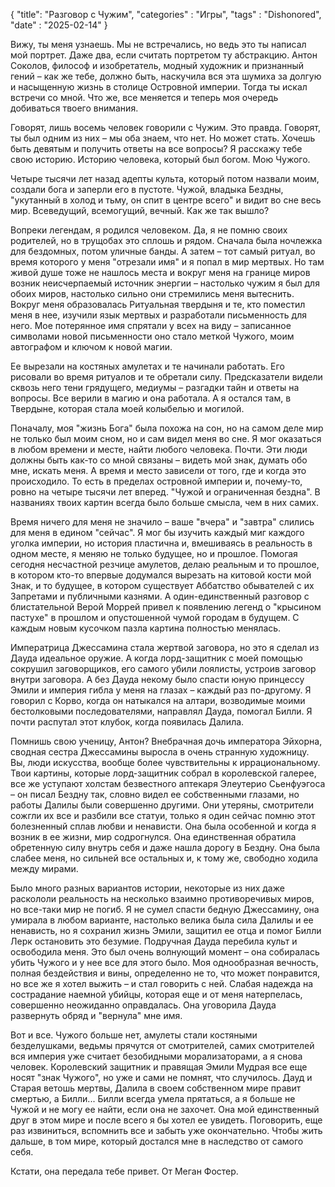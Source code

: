 {
	"title": "Разговор с Чужим", 
	"categories" : "Игры", 
	"tags" : "Dishonored", 
	"date" : "2025-02-14"
}

Вижу, ты меня узнаешь. Мы не встречались, но ведь это ты написал мой портрет. Даже два, если считать портретом ту абстракцию. Антон Соколов, философ и изобретатель, модный художник и признанный гений – как же тебе, должно быть, наскучила вся эта шумиха за долгую и насыщенную жизнь в столице Островной империи. Тогда ты искал встречи со мной. Что же, все меняется и теперь моя очередь добиваться твоего внимания.

Говорят, лишь восемь человек говорили с Чужим. Это правда. Говорят, ты был одним из них – мы оба знаем, что нет. Но может стать. Хочешь быть девятым и получить ответы на все вопросы? Я расскажу тебе свою историю. Историю человека, который был богом. Мою Чужого.

Четыре тысячи лет назад адепты культа, который потом назвали моим, создали бога и заперли его в пустоте. Чужой, владыка Бездны, "укутанный в холод и тьму, он спит в центре всего" и видит во сне весь мир. Всеведущий, всемогущий, вечный. Как же так вышло? 

Вопреки легендам, я родился человеком. Да, я не помню своих родителей, но в трущобах это сплошь и рядом. Сначала была ночлежка для бездомных, потом уличные банды. А затем – тот самый ритуал, во время которого у меня "отрезали имя" и я попал в мир мертвых. Но там живой душе тоже не нашлось места и вокруг меня на границе миров возник неисчерпаемый источник энергии – настолько чужим я был для обоих миров, настолько сильно они стремились меня вытеснить. Вокруг меня образовалась Ритуальная твердыня и те, кто поместил меня в нее, изучили язык мертвых и разработали письменность для него. Мое потерянное имя спрятали у всех на виду – записанное символами новой письменности оно стало меткой Чужого, моим автографом и ключом к новой магии.

Ее вырезали на костяных амулетах и те начинали работать. Его рисовали во время ритуалов и те обретали силу. Предсказатели видели сквозь него тени грядущего, медиумы – разгадки тайн и ответы на вопросы. Все верили в магию и она работала. А я остался там, в Твердыне, которая стала моей колыбелью и могилой. 

Поначалу, моя "жизнь Бога" была похожа на сон, но на самом деле мир не только был моим сном, но и сам видел меня во сне. Я мог оказаться в любом времени и месте, найти любого человека. Почти. Эти люди должны быть как-то со мной связаны – видеть мой знак, думать обо мне, искать меня. А время и место зависели от того, где и когда это происходило. То есть в пределах островной империи и, почему-то, ровно на четыре тысячи лет вперед. "Чужой и ограниченная бездна". В названиях твоих картин всегда было больше смысла, чем в них самих. 

Время ничего для меня не значило – ваше "вчера" и "завтра" слились для меня в едином "сейчас". Я мог бы изучить каждый миг каждого уголка империи, но история пластична и, вмешиваясь в реальность в одном месте, я меняю не только будущее, но и прошлое. Помогая сегодня несчастной резчице амулетов, делаю реальным и то прошлое, в котором кто-то впервые додумался вырезать на китовой кости мой Знак, и то будущее, в котором существует Аббатство обывателей с их Запретами и публичными казнями. А один-единственный разговор с блистательной Верой Моррей привел к появлению легенд о "крысином пастухе" в прошлом и опустошенной чумой городам в будущем. С каждым новым кусочком пазла картина полностью менялась.

Императрица Джессамина стала жертвой заговора, но это я сделал из Дауда идеальное оружие. А когда лорд-защитник с моей помощью сокрушил заговорщиков, его самого убили лоялисты, устроив заговор внутри заговора. А без Дауда некому было спасти юную принцессу Эмили и империя гибла у меня на глазах – каждый раз по-другому. Я говорил с Корво, когда он натыкался на алтари, возводимые моими бестолковыми последователями, направлял Дауда, помогал Билли. Я почти распутал этот клубок, когда появилась Далила.

Помнишь свою ученицу, Антон? Внебрачная дочь императора Эйхорна, сводная сестра Джессамины выросла в очень странную художницу. Вы, люди искусства, вообще более чувствительны к иррациональному. Твои картины, которые лорд-защитник собрал в королевской галерее, все же уступают холстам безвестного аптекаря Элеутерио Сьенфуэгоса – он писал Бездну так, словно видел ее собственными глазами, но работы Далилы были совершенно другими. Они утеряны, смотрители сожгли их все и разбили все статуи, только я один сейчас помню этот болезненный сплав любви и ненависти. Она была особенной и когда я возник в ее жизни, мир содрогнулся. Она единственная обратила обретенную силу внутрь себя и даже нашла дорогу в Бездну. Она была слабее меня, но сильней все остальных и, к тому же, свободно ходила между мирами.

Было много разных вариантов истории, некоторые из них даже раскололи реальность на несколько взаимно противоречивых миров, но все-таки мир не погиб. Я не сумел спасти бедную Джессамину, она умирала в любом варианте, настолько велика была сила Далилы и ее ненависть, но я сохранил жизнь Эмили, защитил ее отца и помог Билли Лерк остановить это безумие. Подручная Дауда перебила культ и освободила меня. Это был очень волнующий момент – она собиралась убить Чужого и у нее все для этого было. Моя однообразная вечность, полная бездействия и вины, определенно не то, что может понравится, но все же я хотел выжить – и стал говорить с ней. Слабая надежда на сострадание наемной убийцы, которая еще и от меня натерпелась, совершенно неожиданно оправдалась. Она уговорила Дауда развернуть обряд и "вернула" мне имя.

Вот и все. Чужого больше нет, амулеты стали костяными безделушками, ведьмы прячутся от смотрителей, самих смотрителей вся империя уже считает безобидными морализаторами, а я снова человек. Королевский защитник и правящая Эмили Мудрая все еще носят "знак Чужого", но уже и сами не помнят, что случилось. Дауд и Старая ветошь мертвы, Далила в своем собственном мире правит смертью, а Билли... Билли всегда умела прятаться, а я больше не Чужой и не могу ее найти, если она не захочет. Она мой единственный друг в этом мире и после всего я бы хотел ее увидеть. Поговорить, еще раз извиниться, вспомнить все и забыть уже окончательно. Чтобы жить дальше, в том мире, который достался мне в наследство от самого себя.

Кстати, она передала тебе привет. От Меган Фостер.
